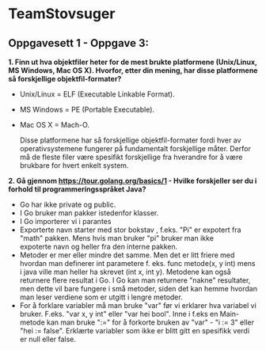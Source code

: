 # TeamStovsuger



Oppgavesett 1 - Oppgave 3:
----------------------------

**1. Finn ut hva  objektfiler heter for de mest brukte platformene (Unix/Linux, MS Windows, Mac OS X). Hvorfor, etter din mening, har disse platformene så forskjellige objektfil-formater?**

  - Unix/Linux = ELF (Executable Linkable Format).
  - MS Windows = PE (Portable Executable). 
  - Mac OS X = Mach-O.

    Disse platformene har så forskjellige objektfil-formater fordi hver av operativsystemene fungerer på fundamentalt forskjellige måter. 
    Derfor må de fleste filer være spesifikt forskjellige fra hverandre for å være brukbare for hvert enkelt system.


**2. Gå gjennom https://tour.golang.org/basics/1 - Hvilke forskjeller ser du i forhold til programmeringsspråket Java?** 
   
   - Go har ikke private og public. 
   - I Go bruker man pakker istedenfor klasser.
   - I Go importerer vi i parantes
   - Exporterte navn starter med stor bokstav , f.eks. "Pi" er expotert fra "math" pakken. Mens hvis man bruker "pi" bruker man ikke     
     expoterte navn og heller fra den interne pakken.
   - Metoder er mer eller mindre det samme. Men det er litt friere med hvordan man definerer int parametere f. eks. func metode(x, y int) 
     mens i java ville man heller ha skrevet (int x, int y). Metodene kan også returnere flere resultat i Go. I Go kan man returnere 
     "nakne" resultater, men dette vil bare fungere i små metoder, siden det kan hemme hvordan man leser verdiene som er utgitt i lengre 
     metoder.
   - For å forklare variabler må man bruke "var" før vi erklarer hva variabel vi bruker. F.eks. "var x, y int" eller "var hei bool". 
     Inne i f.eks en Main-metode kan man bruke ":=" for å forkorte bruken av "var" - "i := 3" eller "hei := false". Erklærte variabler som 
     ikke er blitt gitt en spesifikk verdi er null eller false. 
   

